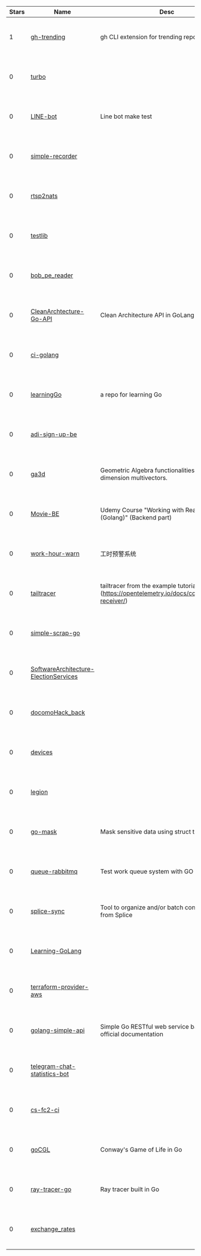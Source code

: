 | Stars | Name | Desc | Created | 
| ----- | ------- | ------------- | ------------- |
| 1 | [gh-trending](https://github.com/gkze/gh-trending) | gh CLI extension for trending repositories | 2022-09-15 01:09:44 +0000 UTC |
| 0 | [turbo](https://github.com/paulshorey/turbo) |  | 2022-09-15 00:45:45 +0000 UTC |
| 0 | [LINE-bot](https://github.com/tmkshy1908/LINE-bot) | Line bot make test | 2022-09-15 00:51:25 +0000 UTC |
| 0 | [simple-recorder](https://github.com/neopd/simple-recorder) |  | 2022-09-15 00:26:40 +0000 UTC |
| 0 | [rtsp2nats](https://github.com/neopd/rtsp2nats) |  | 2022-09-15 00:23:41 +0000 UTC |
| 0 | [testlib](https://github.com/jagdevs/testlib) |  | 2022-09-15 00:40:50 +0000 UTC |
| 0 | [bob_pe_reader](https://github.com/CalypsoSys/bob_pe_reader) |  | 2022-09-15 01:30:28 +0000 UTC |
| 0 | [CleanArchtecture-Go-API](https://github.com/YngviWarrior/CleanArchtecture-Go-API) | Clean Architecture API in GoLang | 2022-09-15 00:25:46 +0000 UTC |
| 0 | [ci-golang](https://github.com/darpbr/ci-golang) |  | 2022-09-15 00:13:40 +0000 UTC |
| 0 | [learningGo](https://github.com/Gwillison415/learningGo) | a repo for learning Go | 2022-09-15 00:20:05 +0000 UTC |
| 0 | [adi-sign-up-be](https://github.com/Lost-little-dinosaur/adi-sign-up-be) |  | 2022-09-15 00:22:11 +0000 UTC |
| 0 | [ga3d](https://github.com/hanesbarbosa/ga3d) | Geometric Algebra functionalities for 3rd dimension multivectors. | 2022-09-15 00:04:05 +0000 UTC |
| 0 | [Movie-BE](https://github.com/stevejo12/Movie-BE) | Udemy Course "Working with React and Go (Golang)" (Backend part) | 2022-09-15 01:32:52 +0000 UTC |
| 0 | [work-hour-warn](https://github.com/Linu55/work-hour-warn) | 工时预警系统 | 2022-09-15 00:53:51 +0000 UTC |
| 0 | [tailtracer](https://github.com/shalper2/tailtracer) | tailtracer from the example tutorial (https://opentelemetry.io/docs/collector/trace-receiver/) | 2022-09-15 00:25:21 +0000 UTC |
| 0 | [simple-scrap-go](https://github.com/vitorconti/simple-scrap-go) |  | 2022-09-15 00:20:03 +0000 UTC |
| 0 | [SoftwareArchitecture-ElectionServices](https://github.com/agustinadisiot/SoftwareArchitecture-ElectionServices) |  | 2022-09-15 00:27:00 +0000 UTC |
| 0 | [docomoHack_back](https://github.com/Knpand/docomoHack_back) |  | 2022-09-15 01:30:38 +0000 UTC |
| 0 | [devices](https://github.com/customerio/devices) |  | 2022-09-15 01:40:15 +0000 UTC |
| 0 | [legion](https://github.com/klirix/legion) |  | 2022-09-15 00:19:21 +0000 UTC |
| 0 | [go-mask](https://github.com/dgravesa/go-mask) | Mask sensitive data using struct tags | 2022-09-15 00:02:44 +0000 UTC |
| 0 | [queue-rabbitmq](https://github.com/thebigyovadiaz/queue-rabbitmq) | Test work queue system with GO and AMQP | 2022-09-15 00:26:32 +0000 UTC |
| 0 | [splice-sync](https://github.com/tmlbl/splice-sync) | Tool to organize and/or batch convert samples from Splice | 2022-09-15 00:33:44 +0000 UTC |
| 0 | [Learning-GoLang](https://github.com/italo-mauricio/Learning-GoLang) |  | 2022-09-15 01:15:21 +0000 UTC |
| 0 | [terraform-provider-aws](https://github.com/RatCorpInc/terraform-provider-aws) |  | 2022-09-15 01:16:21 +0000 UTC |
| 0 | [golang-simple-api](https://github.com/AlyssonDrews/golang-simple-api) | Simple Go RESTful web service based on official documentation | 2022-09-15 00:21:14 +0000 UTC |
| 0 | [telegram-chat-statistics-bot](https://github.com/bularond/telegram-chat-statistics-bot) |  | 2022-09-15 01:27:33 +0000 UTC |
| 0 | [cs-fc2-ci](https://github.com/eduardoSantosbh/cs-fc2-ci) |  | 2022-09-15 01:18:36 +0000 UTC |
| 0 | [goCGL](https://github.com/cactusbento/goCGL) | Conway's Game of Life in Go | 2022-09-15 00:54:19 +0000 UTC |
| 0 | [ray-tracer-go](https://github.com/dnwin/ray-tracer-go) | Ray tracer built in Go | 2022-09-15 01:35:53 +0000 UTC |
| 0 | [exchange_rates](https://github.com/3trn0/exchange_rates) |  | 2022-09-15 01:09:17 +0000 UTC |

